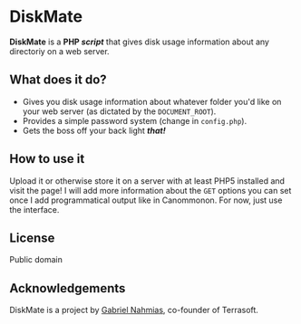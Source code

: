DiskMate
=============

**DiskMate** is a **PHP _script_** that gives disk usage information about any directoriy on a web server.

What does it do?
-----------

* Gives you disk usage information about whatever folder you'd like on your web server (as dictated by the `DOCUMENT_ROOT`).
* Provides a simple password system (change in `config.php`).
* Gets the boss off your back light _**that!**_

How to use it
-----------

Upload it or otherwise store it on a server with at least PHP5 installed and visit the page!  I will add more information about the `GET` options you can set once I add programmatical output like in Canommonon.  For now, just use the interface.

License
-----------

Public domain

Acknowledgements
------------

DiskMate is a project by [Gabriel Nahmias](mailto:gabriel@terrasoftlabs.com), co-founder of Terrasoft.